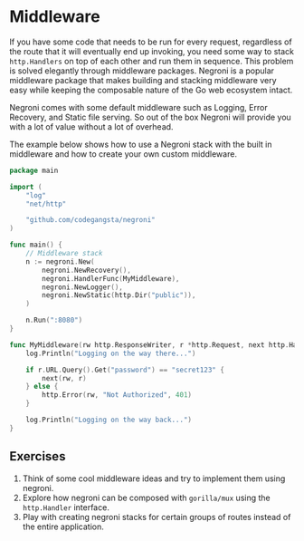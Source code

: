 # Middleware

If you have some code that needs to be run for every request, regardless of
the route that it will eventually end up invoking, you need some way to stack
`http.Handlers` on top of each other and run them in sequence. This problem is
solved elegantly through middleware packages. Negroni is a popular middleware
package that makes building and stacking middleware very easy while keeping the
composable nature of the Go web ecosystem intact.

Negroni comes with some default middleware such as Logging, Error Recovery, and
Static file serving. So out of the box Negroni will provide you with a lot of
value without a lot of overhead.

The example below shows how to use a Negroni stack with the built in middleware
and how to create your own custom middleware.

``` go
package main

import (
    "log"
    "net/http"

    "github.com/codegangsta/negroni"
)

func main() {
    // Middleware stack
    n := negroni.New(
        negroni.NewRecovery(),
        negroni.HandlerFunc(MyMiddleware),
        negroni.NewLogger(),
        negroni.NewStatic(http.Dir("public")),
    )

    n.Run(":8080")
}

func MyMiddleware(rw http.ResponseWriter, r *http.Request, next http.HandlerFunc) {
    log.Println("Logging on the way there...")

    if r.URL.Query().Get("password") == "secret123" {
        next(rw, r)
    } else {
        http.Error(rw, "Not Authorized", 401)
    }

    log.Println("Logging on the way back...")
}
```

## Exercises

1. Think of some cool middleware ideas and try to implement them using negroni.
2. Explore how negroni can be composed with `gorilla/mux` using the `http.Handler` interface.
3. Play with creating negroni stacks for certain groups of routes instead of the entire application.
